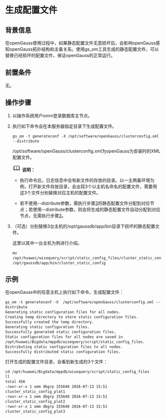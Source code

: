 # 生成配置文件<a name="ZH-CN_TOPIC_0242215051"></a>

## 背景信息<a name="zh-cn_topic_0237088792_zh-cn_topic_0059777801_section728719384439"></a>

在openGauss使用过程中，如果静态配置文件无意损坏后，会影响openGauss感知openGauss拓扑结构和主备关系。使用gs\_om工具生成的静态配置文件，可以替换已经损坏的配置文件，保证openGauss的正常运行。

## 前置条件<a name="zh-cn_topic_0237088792_zh-cn_topic_0059777801_s1cbae0bf4c9f45db9adf2a0929c96c21"></a>

无。

## 操作步骤<a name="zh-cn_topic_0237088792_zh-cn_topic_0059777801_sac68001dd22f4446a51ead8f9d58bee2"></a>

1.  以操作系统用户omm登录数据库主节点。
2.  执行如下命令会在本服务器指定目录下生成配置文件。

    ```
    gs_om -t generateconf -X /opt/software/openGauss/clusterconfig.xml --distribute
    ```

    /opt/software/openGauss/clusterconfig.xml为openGauss为安装时的XML配置文件。

    ![](public_sys-resources/icon-note.gif) **说明：**  

    -  执行命令后，日志信息中会有新文件的存放的目录。以一主两备环境为例，打开新文件存放目录，会出现3个以主机名命名的配置文件，需要用这3个文件分别替换对应主机的配置文件。
    
    -  若不使用-\-distribute参数，需执行步骤[3](#zh-cn_topic_0237088792_zh-cn_topic_0059777801_lc1ce55d572e44beea3e47b1b427fae3e)将静态配置文件分配到对应节点；若使用-\-distribute参数，则会将生成的静态配置文件自动分配到对应节点，无需执行步骤[3](#zh-cn_topic_0237088792_zh-cn_topic_0059777801_lc1ce55d572e44beea3e47b1b427fae3e)。

3.  <a name="zh-cn_topic_0237088792_zh-cn_topic_0059777801_lc1ce55d572e44beea3e47b1b427fae3e"></a>（可选）分别替换3台主机的/opt/gaussdb/app/bin目录下损坏的静态配置文件。

    这里以其中一台主机为例进行介绍。

    ```
    mv /opt/huawei/wisequery/script/static_config_files/cluster_static_config_SIA1000056771  /opt/gaussdb/app/bin/cluster_static_config
    ```


## 示例<a name="zh-cn_topic_0237088792_zh-cn_topic_0059777801_sec4df58bf58241cf9224729643c51d55"></a>

在openGauss中的任意主机上执行如下命令，生成配置文件：

```
gs_om -t generateconf -X  /opt/software/openGauss/clusterconfig.xml --distribute
Generating static configuration files for all nodes.
Creating temp directory to store static configuration files.
Successfully created the temp directory.
Generating static configuration files.
Successfully generated static configuration files.
Static configuration files for all nodes are saved in /opt/huawei/Bigdata/mppdb/wisequery/script/static_config_files.
Distributing static configuration files to all nodes.
Successfully distributed static configuration files.
```

打开生成的配置文件目录，会看到新生成的3个文件：

```
cd /opt/huawei/Bigdata/mppdb/wisequery/script/static_config_files
ll
total 456
-rwxr-xr-x 1 omm dbgrp 155648 2016-07-13 15:51 cluster_static_config_plat1
-rwxr-xr-x 1 omm dbgrp 155648 2016-07-13 15:51 cluster_static_config_plat2
-rwxr-xr-x 1 omm dbgrp 155648 2016-07-13 15:51 cluster_static_config_plat3
```

